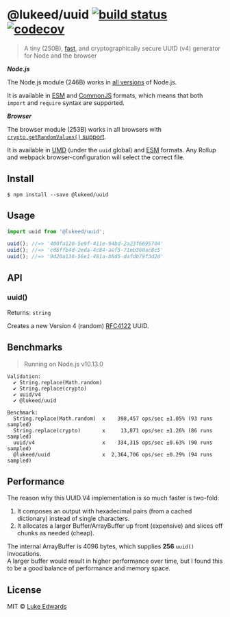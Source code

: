 # @lukeed/uuid [![build status](https://badgen.net/github/status/lukeed/uuid)](https://github.com/lukeed/uuid/actions) [![codecov](https://badgen.now.sh/codecov/c/github/lukeed/uuid)](https://codecov.io/gh/lukeed/uuid)

> A tiny (250B), [fast](#benchmarks), and cryptographically secure UUID (v4) generator for Node and the browser

***Node.js***

The Node.js module (246B) works in [all versions](https://nodejs.org/api/crypto.html#crypto_crypto_randombytes_size_callback) of Node.js.

It is available in [ESM](https://unpkg.com/@lukeed/uuid/dist/index.mjs) and [CommonJS](https://unpkg.com/@lukeed/uuid/dist/index.js) formats, which means that both `import` and `require` syntax are supported.

***Browser***

The browser module (253B) works in all browsers with [`crypto.getRandomValues()` support](https://caniuse.com/#feat=getrandomvalues).

It is available in [UMD](https://unpkg.com/@lukeed/uuid) (under the `uuid` global) and [ESM](https://unpkg.com/@lukeed/uuid/dist/index.esm.js) formats. Any Rollup and webpack browser-configuration will select the correct file.


## Install

```
$ npm install --save @lukeed/uuid
```


## Usage

```js
import uuid from '@lukeed/uuid';

uuid(); //=> '400fa120-5e9f-411e-94bd-2a23f6695704'
uuid(); //=> 'cd6ffb4d-2eda-4c84-aef5-71eb360ac8c5'
uuid(); //=> '9d20a138-56e1-481a-b8d5-dafdb79f3d2d'
```


## API

### uuid()
Returns: `string`

Creates a new Version 4 (random) [RFC4122](http://www.ietf.org/rfc/rfc4122.txt) UUID.


## Benchmarks

> Running on Node.js v10.13.0

```
Validation:
  ✔ String.replace(Math.random)
  ✔ String.replace(crypto)
  ✔ uuid/v4
  ✔ @lukeed/uuid

Benchmark:
  String.replace(Math.random)  x    398,457 ops/sec ±1.05% (93 runs sampled)
  String.replace(crypto)       x     13,871 ops/sec ±1.26% (86 runs sampled)
  uuid/v4                      x    334,315 ops/sec ±0.63% (90 runs sampled)
  @lukeed/uuid                 x  2,364,706 ops/sec ±0.29% (94 runs sampled)
```

## Performance

The reason why this UUID.V4 implementation is so much faster is two-fold:

1) It composes an output with hexadecimal pairs (from a cached dictionary) instead of single characters.
2) It allocates a larger Buffer/ArrayBuffer up front (expensive) and slices off chunks as needed (cheap).

The internal ArrayBuffer is 4096 bytes, which supplies **256** `uuid()` invocations.<br>A larger buffer would result in higher performance over time, but I found this to be a good balance of performance and memory space.

## License

MIT © [Luke Edwards](https://lukeed.com)
